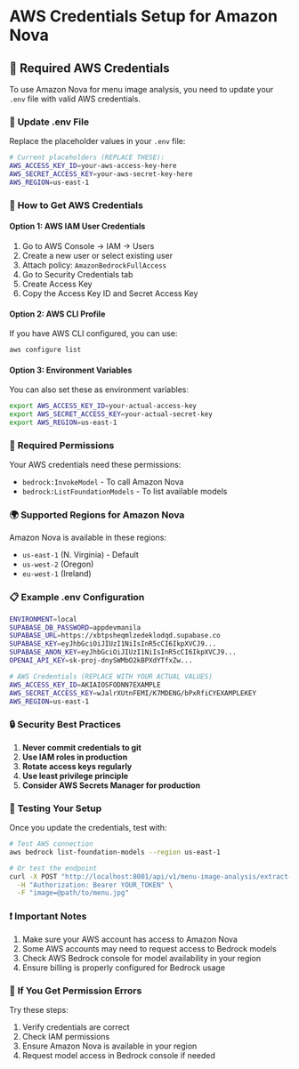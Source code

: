 # AWS Credentials Setup for Amazon Nova

## 🔑 **Required AWS Credentials**

To use Amazon Nova for menu image analysis, you need to update your `.env` file with valid AWS credentials.

### 📝 **Update .env File**

Replace the placeholder values in your `.env` file:

```bash
# Current placeholders (REPLACE THESE):
AWS_ACCESS_KEY_ID=your-aws-access-key-here
AWS_SECRET_ACCESS_KEY=your-aws-secret-key-here
AWS_REGION=us-east-1
```

### 🔧 **How to Get AWS Credentials**

#### **Option 1: AWS IAM User Credentials**
1. Go to AWS Console → IAM → Users
2. Create a new user or select existing user
3. Attach policy: `AmazonBedrockFullAccess`
4. Go to Security Credentials tab
5. Create Access Key
6. Copy the Access Key ID and Secret Access Key

#### **Option 2: AWS CLI Profile**
If you have AWS CLI configured, you can use:
```bash
aws configure list
```

#### **Option 3: Environment Variables**
You can also set these as environment variables:
```bash
export AWS_ACCESS_KEY_ID=your-actual-access-key
export AWS_SECRET_ACCESS_KEY=your-actual-secret-key
export AWS_REGION=us-east-1
```

### 🎯 **Required Permissions**

Your AWS credentials need these permissions:
- `bedrock:InvokeModel` - To call Amazon Nova
- `bedrock:ListFoundationModels` - To list available models

### 🌍 **Supported Regions for Amazon Nova**

Amazon Nova is available in these regions:
- `us-east-1` (N. Virginia) - Default
- `us-west-2` (Oregon)
- `eu-west-1` (Ireland)

### 📋 **Example .env Configuration**

```bash
ENVIRONMENT=local
SUPABASE_DB_PASSWORD=appdevmanila
SUPABASE_URL=https://xbtpsheqmlzedeklodqd.supabase.co
SUPABASE_KEY=eyJhbGciOiJIUzI1NiIsInR5cCI6IkpXVCJ9...
SUPABASE_ANON_KEY=eyJhbGciOiJIUzI1NiIsInR5cCI6IkpXVCJ9...
OPENAI_API_KEY=sk-proj-dnySWMbO2kBPXdYTfxZw...

# AWS Credentials (REPLACE WITH YOUR ACTUAL VALUES)
AWS_ACCESS_KEY_ID=AKIAIOSFODNN7EXAMPLE
AWS_SECRET_ACCESS_KEY=wJalrXUtnFEMI/K7MDENG/bPxRfiCYEXAMPLEKEY
AWS_REGION=us-east-1
```

### 🔒 **Security Best Practices**

1. **Never commit credentials to git**
2. **Use IAM roles in production**
3. **Rotate access keys regularly**
4. **Use least privilege principle**
5. **Consider AWS Secrets Manager for production**

### 🧪 **Testing Your Setup**

Once you update the credentials, test with:

```bash
# Test AWS connection
aws bedrock list-foundation-models --region us-east-1

# Or test the endpoint
curl -X POST "http://localhost:8001/api/v1/menu-image-analysis/extract-only" \
  -H "Authorization: Bearer YOUR_TOKEN" \
  -F "image=@path/to/menu.jpg"
```

### ❗ **Important Notes**

1. Make sure your AWS account has access to Amazon Nova
2. Some AWS accounts may need to request access to Bedrock models
3. Check AWS Bedrock console for model availability in your region
4. Ensure billing is properly configured for Bedrock usage

### 🚨 **If You Get Permission Errors**

Try these steps:
1. Verify credentials are correct
2. Check IAM permissions
3. Ensure Amazon Nova is available in your region
4. Request model access in Bedrock console if needed